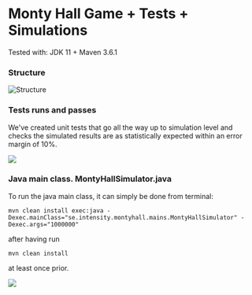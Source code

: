 # Monty Hall Game + Tests + Simulations

Tested with: JDK 11 + Maven 3.6.1

### Structure 

![Structure](https://i.imgur.com/gzyntK3.png) 

### Tests runs and passes

We've created unit tests that go all the way up to simulation level and checks the simulated results are as statistically expected within an error margin of 10%.

![](https://i.imgur.com/LTiPmNR.png)

### Java main class. MontyHallSimulator.java

To run the java main class, it can simply be done from terminal:

`mvn clean install exec:java -Dexec.mainClass="se.intensity.montyhall.mains.MontyHallSimulator" -Dexec.args="1000000"`

after having run 

`mvn clean install`

at least once prior.

![](https://i.imgur.com/ZWsv3lK.png)

